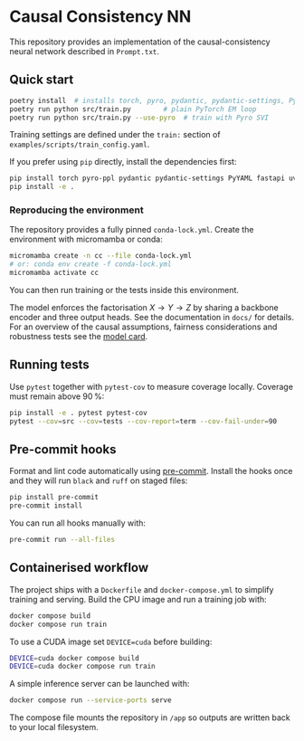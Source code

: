 # Causal Consistency NN

This repository provides an implementation of the causal-consistency neural network described in `Prompt.txt`.

## Quick start

```bash
poetry install  # installs torch, pyro, pydantic, pydantic-settings, PyYAML, fastapi and uvicorn
poetry run python src/train.py        # plain PyTorch EM loop
poetry run python src/train.py --use-pyro  # train with Pyro SVI
```

Training settings are defined under the `train:` section of
`examples/scripts/train_config.yaml`.

If you prefer using `pip` directly, install the dependencies first:

```bash
pip install torch pyro-ppl pydantic pydantic-settings PyYAML fastapi uvicorn
pip install -e .
```

### Reproducing the environment

The repository provides a fully pinned `conda-lock.yml`. Create the environment
with micromamba or conda:

```bash
micromamba create -n cc --file conda-lock.yml
# or: conda env create -f conda-lock.yml
micromamba activate cc
```

You can then run training or the tests inside this environment.

The model enforces the factorisation $X \to Y \to Z$ by sharing a backbone encoder and three output heads. See the documentation in `docs/` for details.
For an overview of the causal assumptions, fairness considerations and robustness tests see the [model card](docs/model_card.md).

## Running tests

Use `pytest` together with `pytest-cov` to measure coverage locally. Coverage must remain above 90 %:

```bash
pip install -e . pytest pytest-cov
pytest --cov=src --cov=tests --cov-report=term --cov-fail-under=90
```

## Pre-commit hooks

Format and lint code automatically using [pre-commit](https://pre-commit.com/).
Install the hooks once and they will run `black` and `ruff` on staged files:

```bash
pip install pre-commit
pre-commit install
```

You can run all hooks manually with:

```bash
pre-commit run --all-files
```

## Containerised workflow

The project ships with a `Dockerfile` and `docker-compose.yml` to simplify
training and serving. Build the CPU image and run a training job with:

```bash
docker compose build
docker compose run train
```

To use a CUDA image set `DEVICE=cuda` before building:

```bash
DEVICE=cuda docker compose build
DEVICE=cuda docker compose run train
```

A simple inference server can be launched with:

```bash
docker compose run --service-ports serve
```

The compose file mounts the repository in `/app` so outputs are written back to
your local filesystem.
